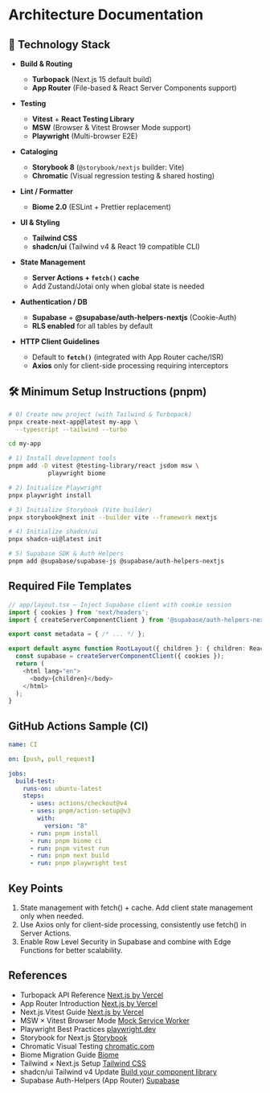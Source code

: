 # Architecture Documentation

## 🚀 Technology Stack

- **Build & Routing**

  - **Turbopack** (Next.js 15 default build)
  - **App Router** (File-based & React Server Components support)

- **Testing**

  - **Vitest** + **React Testing Library**
  - **MSW** (Browser & Vitest Browser Mode support)
  - **Playwright** (Multi-browser E2E)

- **Cataloging**

  - **Storybook 8** (`@storybook/nextjs` builder: Vite)
  - **Chromatic** (Visual regression testing & shared hosting)

- **Lint / Formatter**

  - **Biome 2.0** (ESLint + Prettier replacement)

- **UI & Styling**

  - **Tailwind CSS**
  - **shadcn/ui** (Tailwind v4 & React 19 compatible CLI)

- **State Management**

  - **Server Actions + `fetch()` cache**
  - Add Zustand/Jotai only when global state is needed

- **Authentication / DB**

  - **Supabase** + **@supabase/auth-helpers-nextjs** (Cookie-Auth)
  - **RLS enabled** for all tables by default

- **HTTP Client Guidelines**
  - Default to **`fetch()`** (integrated with App Router cache/ISR)
  - **Axios** only for client-side processing requiring interceptors

## 🛠️ Minimum Setup Instructions (pnpm)

```bash
# 0) Create new project (with Tailwind & Turbopack)
pnpx create-next-app@latest my-app \
  --typescript --tailwind --turbo

cd my-app

# 1) Install development tools
pnpm add -D vitest @testing-library/react jsdom msw \
           playwright biome

# 2) Initialize Playwright
pnpx playwright install

# 3) Initialize Storybook (Vite builder)
pnpx storybook@next init --builder vite --framework nextjs

# 4) Initialize shadcn/ui
pnpx shadcn-ui@latest init

# 5) Supabase SDK & Auth Helpers
pnpm add @supabase/supabase-js @supabase/auth-helpers-nextjs
```

## Required File Templates

```typescript
// app/layout.tsx — Inject Supabase client with cookie session
import { cookies } from 'next/headers';
import { createServerComponentClient } from '@supabase/auth-helpers-nextjs';

export const metadata = { /* ... */ };

export default async function RootLayout({ children }: { children: React.ReactNode }) {
  const supabase = createServerComponentClient({ cookies });
  return (
    <html lang="en">
      <body>{children}</body>
    </html>
  );
}
```

## GitHub Actions Sample (CI)

```yaml
name: CI

on: [push, pull_request]

jobs:
  build-test:
    runs-on: ubuntu-latest
    steps:
      - uses: actions/checkout@v4
      - uses: pnpm/action-setup@v3
        with:
          version: "8"
      - run: pnpm install
      - run: pnpm biome ci
      - run: pnpm vitest run
      - run: pnpm next build
      - run: pnpm playwright test
```

## Key Points

1. State management with fetch() + cache. Add client state management only when needed.
2. Use Axios only for client-side processing, consistently use fetch() in Server Actions.
3. Enable Row Level Security in Supabase and combine with Edge Functions for better scalability.

## References

- Turbopack API Reference
  [Next.js by Vercel](https://nextjs.org/docs/app/api-reference/turbopack)
- App Router Introduction
  [Next.js by Vercel](https://nextjs.org/docs/app)
- Next.js Vitest Guide
  [Next.js by Vercel](https://nextjs.org/docs/app/guides/testing/vitest)
- MSW × Vitest Browser Mode
  [Mock Service Worker](https://mswjs.io/docs/recipes/vitest-browser-mode/)
- Playwright Best Practices
  [playwright.dev](https://playwright.dev/docs/best-practices)
- Storybook for Next.js
  [Storybook](https://storybook.js.org/docs/get-started/frameworks/nextjs)
- Chromatic Visual Testing
  [chromatic.com](https://www.chromatic.com/storybook)
- Biome Migration Guide
  [Biome](https://biomejs.dev/guides/migrate-eslint-prettier/)
- Tailwind × Next.js Setup
  [Tailwind CSS](https://tailwindcss.com/docs/guides/nextjs)
- shadcn/ui Tailwind v4 Update
  [Build your component library](https://ui.shadcn.com/docs/tailwind-v4)
- Supabase Auth-Helpers (App Router)
  [Supabase](https://supabase.com/docs/guides/auth/auth-helpers/nextjs)
